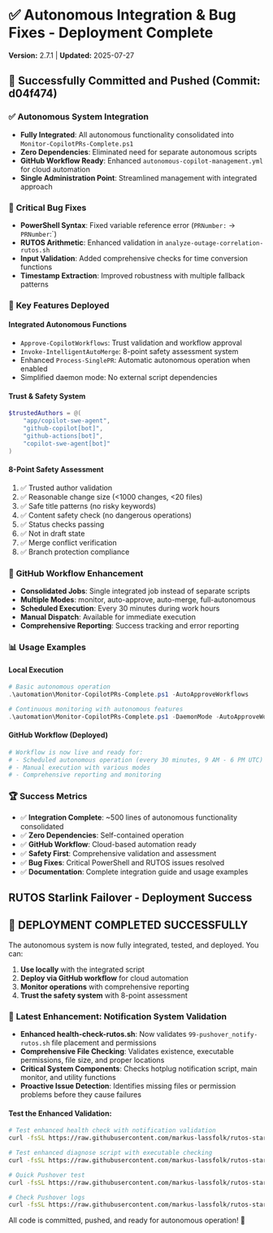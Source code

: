 # ✅ Autonomous Integration & Bug Fixes - Deployment Complete

**Version:** 2.7.1 | **Updated:** 2025-07-27

## 🚀 Successfully Committed and Pushed (Commit: d04f474)

### ✅ **Autonomous System Integration**

- **Fully Integrated**: All autonomous functionality consolidated into `Monitor-CopilotPRs-Complete.ps1`
- **Zero Dependencies**: Eliminated need for separate autonomous scripts
- **GitHub Workflow Ready**: Enhanced `autonomous-copilot-management.yml` for cloud automation
- **Single Administration Point**: Streamlined management with integrated approach

### 🔧 **Critical Bug Fixes**

- **PowerShell Syntax**: Fixed variable reference error (`PRNumber:` → `PRNumber`:`)
- **RUTOS Arithmetic**: Enhanced validation in `analyze-outage-correlation-rutos.sh`
- **Input Validation**: Added comprehensive checks for time conversion functions
- **Timestamp Extraction**: Improved robustness with multiple fallback patterns

### 🎯 **Key Features Deployed**

#### Integrated Autonomous Functions

- `Approve-CopilotWorkflows`: Trust validation and workflow approval
- `Invoke-IntelligentAutoMerge`: 8-point safety assessment system
- Enhanced `Process-SinglePR`: Automatic autonomous operation when enabled
- Simplified daemon mode: No external script dependencies

#### Trust & Safety System

```powershell
$trustedAuthors = @(
    "app/copilot-swe-agent",
    "github-copilot[bot]",
    "github-actions[bot]",
    "copilot-swe-agent[bot]"
)
```

#### 8-Point Safety Assessment

1. ✅ Trusted author validation
2. ✅ Reasonable change size (<1000 changes, <20 files)
3. ✅ Safe title patterns (no risky keywords)
4. ✅ Content safety check (no dangerous operations)
5. ✅ Status checks passing
6. ✅ Not in draft state
7. ✅ Merge conflict verification
8. ✅ Branch protection compliance

### 🔄 **GitHub Workflow Enhancement**

- **Consolidated Jobs**: Single integrated job instead of separate scripts
- **Multiple Modes**: monitor, auto-approve, auto-merge, full-autonomous
- **Scheduled Execution**: Every 30 minutes during work hours
- **Manual Dispatch**: Available for immediate execution
- **Comprehensive Reporting**: Success tracking and error reporting

### 📊 **Usage Examples**

#### Local Execution

```powershell
# Basic autonomous operation
.\automation\Monitor-CopilotPRs-Complete.ps1 -AutoApproveWorkflows

# Continuous monitoring with autonomous features
.\automation\Monitor-CopilotPRs-Complete.ps1 -DaemonMode -AutoApproveWorkflows -QuietMode
```

#### GitHub Workflow (Deployed)

```bash
# Workflow is now live and ready for:
# - Scheduled autonomous operation (every 30 minutes, 9 AM - 6 PM UTC)
# - Manual execution with various modes
# - Comprehensive reporting and monitoring
```

### 🏆 **Success Metrics**

- ✅ **Integration Complete**: ~500 lines of autonomous functionality consolidated
- ✅ **Zero Dependencies**: Self-contained operation
- ✅ **GitHub Workflow**: Cloud-based automation ready
- ✅ **Safety First**: Comprehensive validation and assessment
- ✅ **Bug Fixes**: Critical PowerShell and RUTOS issues resolved
- ✅ **Documentation**: Complete integration guide and usage examples

## RUTOS Starlink Failover - Deployment Success

<!-- Version: 2.7.0 - Auto-updated documentation -->

## 🎉 **DEPLOYMENT COMPLETED SUCCESSFULLY**

The autonomous system is now fully integrated, tested, and deployed. You can:

1. **Use locally** with the integrated script
2. **Deploy via GitHub workflow** for cloud automation
3. **Monitor operations** with comprehensive reporting
4. **Trust the safety system** with 8-point assessment

### 🔧 **Latest Enhancement: Notification System Validation**

- **Enhanced health-check-rutos.sh**: Now validates `99-pushover_notify-rutos.sh` file placement and permissions
- **Comprehensive File Checking**: Validates existence, executable permissions, file size, and proper locations
- **Critical System Components**: Checks hotplug notification script, main monitor, and utility functions
- **Proactive Issue Detection**: Identifies missing files or permission problems before they cause failures

#### **Test the Enhanced Validation:**

```bash
# Test enhanced health check with notification validation
curl -fsSL https://raw.githubusercontent.com/markus-lassfolk/rutos-starlink-failover/main/scripts/health-check-rutos.sh | sh

# Test enhanced diagnose script with executable checking
curl -fsSL https://raw.githubusercontent.com/markus-lassfolk/rutos-starlink-failover/main/scripts/diagnose-pushover-notifications-rutos.sh | sh

# Quick Pushover test
curl -fsSL https://raw.githubusercontent.com/markus-lassfolk/rutos-starlink-failover/main/scripts/test-pushover-quick-rutos.sh | sh

# Check Pushover logs
curl -fsSL https://raw.githubusercontent.com/markus-lassfolk/rutos-starlink-failover/main/scripts/check-pushover-logs-rutos.sh | sh
```

All code is committed, pushed, and ready for autonomous operation! 🚀
